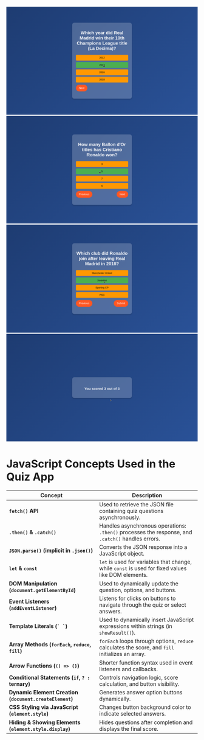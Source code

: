 ![alt text](./output/image.png)
![alt text](./output/image-1.png)
![alt text](./output/image-2.png)
![alt text](./output/image-3.png)

# JavaScript Concepts Used in the Quiz App

| Concept               | Description |
|----------------------|-------------|
| **`fetch()` API** | Used to retrieve the JSON file containing quiz questions asynchronously. |
| **`.then()` & `.catch()`** | Handles asynchronous operations: `.then()` processes the response, and `.catch()` handles errors. |
| **`JSON.parse()` (implicit in `.json()`)** | Converts the JSON response into a JavaScript object. |
| **`let` & `const`** | `let` is used for variables that change, while `const` is used for fixed values like DOM elements. |
| **DOM Manipulation (`document.getElementById`)** | Used to dynamically update the question, options, and buttons. |
| **Event Listeners (`addEventListener`)** | Listens for clicks on buttons to navigate through the quiz or select answers. |
| **Template Literals (`` ` ` ``)** | Used to dynamically insert JavaScript expressions within strings (in `showResult()`). |
| **Array Methods (`forEach`, `reduce`, `fill`)** | `forEach` loops through options, `reduce` calculates the score, and `fill` initializes an array. |
| **Arrow Functions (`() => {}`)** | Shorter function syntax used in event listeners and callbacks. |
| **Conditional Statements (`if`, `? :` ternary)** | Controls navigation logic, score calculation, and button visibility. |
| **Dynamic Element Creation (`document.createElement`)** | Generates answer option buttons dynamically. |
| **CSS Styling via JavaScript (`element.style`)** | Changes button background color to indicate selected answers. |
| **Hiding & Showing Elements (`element.style.display`)** | Hides questions after completion and displays the final score. |
